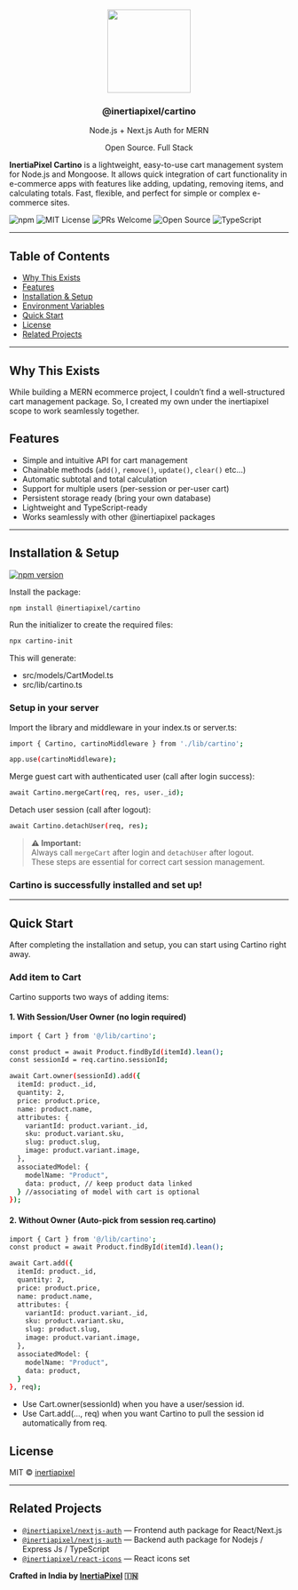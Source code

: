 <p align="center">
  <br/>
  <a href="https://www.inertiapixel.com/" target="_blank"><img width="150px" src="https://www.inertiapixel.com/images/logo-min.svg" /></a>
  <h3 align="center">@inertiapixel/cartino</h3>
  <p align="center">Node.js + Next.js Auth for MERN</p>
  <p align="center">Open Source. Full Stack</p>
</p>

**InertiaPixel Cartino** is a lightweight, easy-to-use cart management system for Node.js and Mongoose. It allows quick integration of cart functionality in e-commerce apps with features like adding, updating, removing items, and calculating totals. Fast, flexible, and perfect for simple or complex e-commerce sites.


![npm](https://img.shields.io/npm/v/@inertiapixel/cartino)
![MIT License](https://img.shields.io/npm/l/@inertiapixel/cartino)
![PRs Welcome](https://img.shields.io/badge/PRs-welcome-brightgreen.svg)
![Open Source](https://img.shields.io/badge/Open%20Source-✔️-blue)
![TypeScript](https://img.shields.io/badge/Built%20with-TypeScript-3178c6?logo=typescript)


---

## Table of Contents

- [Why This Exists](#why-this-exists)
- [Features](#features)
- [Installation & Setup](#installation-and-setup)
- [Environment Variables](#environment-variables)
- [Quick Start](#quick-start)
- [License](#license)
- [Related Projects](#related-projects)

---

## Why This Exists
While building a MERN ecommerce project, I couldn’t find a well-structured cart management package.
So, I created my own under the inertiapixel scope to work seamlessly together.


## Features

- Simple and intuitive API for cart management
- Chainable methods (`add()`, `remove()`, `update()`, `clear()` etc...)
- Automatic subtotal and total calculation
- Support for multiple users (per-session or per-user cart)
- Persistent storage ready (bring your own database)
- Lightweight and TypeScript-ready
- Works seamlessly with other @inertiapixel packages

---

## Installation & Setup

[![npm version](https://img.shields.io/npm/v/@inertiapixel/cartino)](https://www.npmjs.com/package/@inertiapixel/cartino)

Install the package:

```bash
npm install @inertiapixel/cartino
```

Run the initializer to create the required files:
```bash
npx cartino-init
```

This will generate:

- src/models/CartModel.ts
- src/lib/cartino.ts

### Setup in your server
Import the library and middleware in your index.ts or server.ts:

```bash
import { Cartino, cartinoMiddleware } from './lib/cartino';

app.use(cartinoMiddleware);
```

Merge guest cart with authenticated user (call after login success):
```bash
await Cartino.mergeCart(req, res, user._id);
```

Detach user session (call after logout):
```bash
await Cartino.detachUser(req, res);
```

> **⚠️ Important:**  
> Always call `mergeCart` after login and `detachUser` after logout.  
> These steps are essential for correct cart session management.

### Cartino is successfully installed and set up!

---
## Quick Start
After completing the installation and setup, you can start using Cartino right away.
### Add item to Cart
Cartino supports two ways of adding items:
#### 1. With Session/User Owner (no login required)
```bash
import { Cart } from '@/lib/cartino';

const product = await Product.findById(itemId).lean();
const sessionId = req.cartino.sessionId;

await Cart.owner(sessionId).add({
  itemId: product._id,
  quantity: 2,
  price: product.price,
  name: product.name,
  attributes: {
    variantId: product.variant._id,
    sku: product.variant.sku,
    slug: product.slug,
    image: product.variant.image,
  },
  associatedModel: {
    modelName: "Product",
    data: product, // keep product data linked
  } //associating of model with cart is optional
});

```

#### 2. Without Owner (Auto-pick from session req.cartino)

```bash
import { Cart } from '@/lib/cartino';
const product = await Product.findById(itemId).lean();

await Cart.add({
  itemId: product._id,
  quantity: 2,
  price: product.price,
  name: product.name,
  attributes: {
    variantId: product.variant._id,
    sku: product.variant.sku,
    slug: product.slug,
    image: product.variant.image,
  },
  associatedModel: {
    modelName: "Product",
    data: product,
  }
}, req);

```
- Use Cart.owner(sessionId) when you have a user/session id.
- Use Cart.add(..., req) when you want Cartino to pull the session id automatically from req.

## License

MIT © [inertiapixel](https://github.com/inertiapixel)

---

## Related Projects

- [`@inertiapixel/nextjs-auth`](https://github.com/inertiapixel/nextjs-auth) — Frontend auth package for React/Next.js
- [`@inertiapixel/nextjs-auth`](https://github.com/inertiapixel/nodejs-auth) — Backend auth package for Nodejs / Express Js / TypeScript
- [`@inertiapixel/react-icons`](https://github.com/inertiapixel/react-icons) — React icons set


**Crafted in India by [InertiaPixel](https://www.inertiapixel.com/) 🇮🇳**
